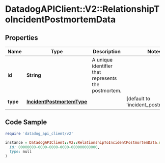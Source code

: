 # DatadogAPIClient::V2::RelationshipToIncidentPostmortemData

## Properties

| Name | Type | Description | Notes |
| ---- | ---- | ----------- | ----- |
| **id** | **String** | A unique identifier that represents the postmortem. |  |
| **type** | [**IncidentPostmortemType**](IncidentPostmortemType.md) |  | [default to &#39;incident_postmortems&#39;] |

## Code Sample

```ruby
require 'datadog_api_client/v2'

instance = DatadogAPIClient::V2::RelationshipToIncidentPostmortemData.new(
  id: 00000000-0000-0000-0000-000000000000,
  type: null
)
```

